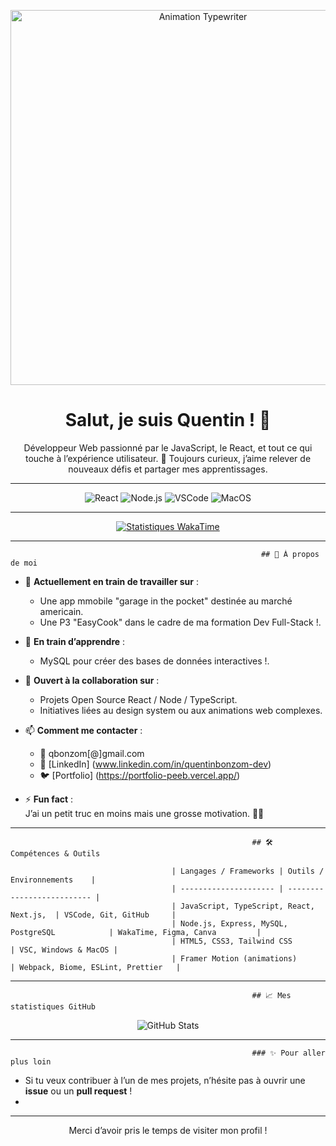 <!-- ───────────────────────────────────────────────────────────────────── -->
<!--                            IMAGE TYPEWRITER                            -->
<!-- ───────────────────────────────────────────────────────────────────── -->
<p align="center">
  <!-- Remplace le lien par celui de ton GIF Typewriter -->
  <img src="https://mon-domaine.fr/assets/typewriter.gif" alt="Animation Typewriter" width="600px"/>
</p>

<!-- ───────────────────────────────────────────────────────────────────── -->
<!--                           TITRE & PRÉSENTATION                          -->
<!-- ───────────────────────────────────────────────────────────────────── -->
<h1 align="center">Salut, je suis Quentin ! 👋</h1>
<p align="center">
  Développeur Web passionné par le JavaScript, le React, et tout ce qui touche à l’expérience utilisateur. 🚀  
  Toujours curieux, j’aime relever de nouveaux défis et partager mes apprentissages.
</p>

---

<!-- ───────────────────────────────────────────────────────────────────── -->
<!--                                BADGES                                   -->
<!-- ───────────────────────────────────────────────────────────────────── -->
<p align="center">
  <!-- Exemple de badges GitHub -->
  <img src="https://img.shields.io/badge/Frontend-React-blue?style=flat-square&logo=react" alt="React"/>
  <img src="https://img.shields.io/badge/Backend-Node.js-green?style=flat-square&logo=node.js" alt="Node.js"/>
  <img src="https://img.shields.io/badge/Editor-VSCode-blue?style=flat-square&logo=visual-studio-code" alt="VSCode"/>
  <img src="https://img.shields.io/badge/OS-MacOS-informational?style=flat-square&logo=apple" alt="MacOS"/>
</p>

---

<!-- ───────────────────────────────────────────────────────────────────── -->
<!--                           STATISTIQUES WAKATIME                          -->
<!-- ───────────────────────────────────────────────────────────────────── -->
<p align="center">
  <a href="https://wakatime.com/@Bonzom">
    <img src="https://github-readme-stats.vercel.app/api/wakatime?username=Bonzom&layout=compact&theme=tokyonight" alt="Statistiques WakaTime"/>
  </a>
</p>

---

                                                            ## 🚀 À propos de moi

- 🔭 **Actuellement en train de travailler sur** :  
  - Une app mmobile "garage in the pocket" destinée au marché americain.  
  - Une P3 "EasyCook" dans le cadre de ma formation Dev Full-Stack !.  

- 🌱 **En train d’apprendre** :  
  - MySQL pour créer des bases de données interactives !.    

- 🤝 **Ouvert à la collaboration sur** :  
  - Projets Open Source React / Node / TypeScript.  
  - Initiatives liées au design system ou aux animations web complexes.  

- 📫 **Comment me contacter** :  
  - 📧 qbonzom[@]gmail.com  
  - 💼 [LinkedIn] (www.linkedin.com/in/quentinbonzom-dev)
  - 🐦 [Portfolio] (https://portfolio-peeb.vercel.app/)

- ⚡ **Fun fact** :  
  J’ai un petit truc en moins mais une grosse motivation. 🚴‍♂️  

---

                                                          ## 🛠️ Compétences & Outils

                                        | Langages / Frameworks | Outils / Environnements    |
                                        | --------------------- | -------------------------- |
                                        | JavaScript, TypeScript, React, Next.js,  | VSCode, Git, GitHub     |
                                        | Node.js, Express, MySQL, PostgreSQL            | WakaTime, Figma, Canva         |
                                        | HTML5, CSS3, Tailwind CSS             | VSC, Windows & MacOS |
                                        | Framer Motion (animations)                        | Webpack, Biome, ESLint, Prettier   |

---


                                                          ## 📈 Mes statistiques GitHub

<p align="center">
  <img src="https://github-readme-stats.vercel.app/api?username=QuentinBonzom&show_icons=true&theme=tokyonight&count_private=true" alt="GitHub Stats"/>
</p>

---

                                                          ### ✨ Pour aller plus loin

- Si tu veux contribuer à l’un de mes projets, n’hésite pas à ouvrir une **issue** ou un **pull request** !
- 
---

<p align="center">
  Merci d’avoir pris le temps de visiter mon profil !  
</p>


<!--
**QuentinBonzom/QuentinBonzom** is a ✨ _special_ ✨ repository because its `README.md` (this file) appears on your GitHub profile.

Here are some ideas to get you started:

- 🔭 I’m currently working on ...
- 🌱 I’m currently learning ...
- 👯 I’m looking to collaborate on ...
- 🤔 I’m looking for help with ...
- 💬 Ask me about ...
- 📫 How to reach me: ...
- 😄 Pronouns: ...
- ⚡ Fun fact: ...
-->
